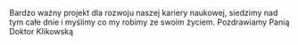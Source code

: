 Bardzo ważny projekt dla rozwoju naszej kariery naukowej, siedzimy nad tym całe dnie i myślimy co my robimy ze swoim życiem.
Pozdrawiamy Panią Doktor Klikowską 
